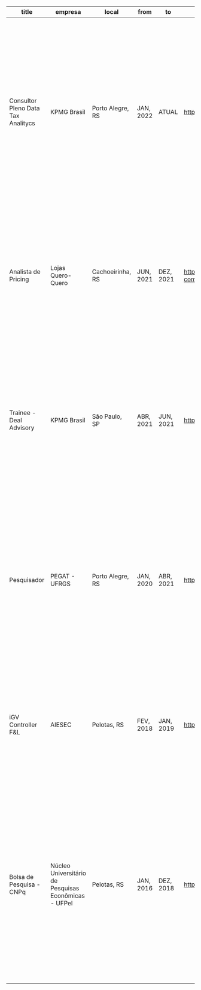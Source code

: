 title | empresa | local | from | to | link | site | description | tools |
--- | --- | --- | --- | --- | --- | --- | --- | --- |
Consultor Pleno Data Tax Analitycs | KPMG Brasil | Porto Alegre, RS | JAN, 2022 | ATUAL | https://home.kpmg/br/pt/home.html | KPMG Brasil | Realizo a exploração dos dados relacionados a impostos disponibilizado pelos clientes e, assim, busco por oportunidades tributárias; Utilizo principalmente Alteryx para elaborar os fluxos que geram, de forma automatizada, os documentos necessários; Criei uma ferramenta, em Python, para ler e quebrar PDF. | [Alteryx, Python, Excel, SQL] |
Analista de Pricing | Lojas Quero-Quero | Cachoeirinha, RS | JUN, 2021 | DEZ, 2021 | https://ri.quero-quero.com.br/a-companhia/quem-somos/ | Lojas Quero-Quero | Fui responsável pela área de precificação. Auxiliei buscando oportunidades para reajuste de preços; Apresentava análises de desempenho das áreas, por meio de previsão de vendas futuras, alavancagem e mensuração da margem bruta. | [Python, Excel, PostgreSQL] |
Trainee - Deal Advisory | KPMG Brasil | São Paulo, SP | ABR, 2021 | JUN, 2021 | https://home.kpmg/br/pt/home.html | KPMG Brasil | Auxiliei na área de securitização, elaborando relatórios com análises dos dados fornecidos, afim de identificar a performance dos fundos de investimento. Desenvolvi, utilizando Python, métodos para automatizar processos repetitivos. | [Python, Excel, Power BI] |
Pesquisador | PEGAT - UFRGS | Porto Alegre, RS | JAN, 2020 | ABR, 2021 | https://sites.google.com/view/pegat | PEGAT | Desenvolvi a área de Economia Política, através do uso de modelos de Machine Learning (data mining, web scraping, forecasting, ...) e de Teoria dos Jogos (Jogo sequencial, estratégias puras, ...). O objetivo é identificar o comportamento dos políticos aos incentivos propostos. | [Python, R Studio, Excel, Overleaf] |
iGV Controller F&L | AIESEC | Pelotas, RS | FEV, 2018 | JAN, 2019 | https://aiesec.org.br | AIESEC | Organização da área de finanças, realizando o planejamento e a análise das tarefas, Criação de processos eficientes, Formação de líderes capazes de contribuir para um mundo mais sustentável e igualitário. | [Excel, Slack] |
Bolsa de Pesquisa - CNPq | Núcleo Universitário de Pesquisas Econômicas - UFPel | Pelotas, RS | JAN, 2016 | DEZ, 2018 | https://wp.ufpel.edu.br/economia | DECON | Durante minha experiência no Núcleo Universitário de Pesquisas Econômicas (NUPE), realizei a elaboração, interpretação e análise de banco de dados; Auxiliei na produção de pesquisa científica, voltada para a área da Economia da Inovação, Economia do Trabalho, Economia do Esporte e Análise de Políticas Públicas. | [Excel, R Studio, Stata] |

